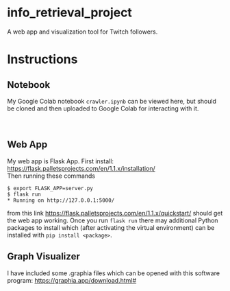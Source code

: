 # info_retrieval_project
A web app and visualization tool for Twitch followers. 

# Instructions
## Notebook
My Google Colab notebook `crawler.ipynb` can be viewed here, but should be cloned and then uploaded to
Google Colab for interacting with it.  <br><br><br>
## Web App
My web app is Flask App. First install: https://flask.palletsprojects.com/en/1.1.x/installation/ <br>
Then running these commands
```
$ export FLASK_APP=server.py
$ flask run
* Running on http://127.0.0.1:5000/
```
   
 from this link https://flask.palletsprojects.com/en/1.1.x/quickstart/ should get the web app working. 
 Once you run `flask run` there may additional Python packages to install which (after activating the 
 virtual environment) can be installed with `pip install <package>`.

## Graph Visualizer
I have included some .graphia files which can be opened with this software program: https://graphia.app/download.html#
